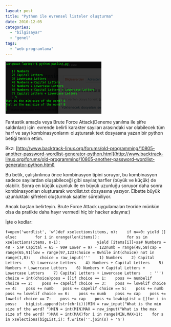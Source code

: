 ```yaml
---
layout: post
title: "Python ile evrensel listeler oluşturma"
date: 2010-12-05
categories: 
  - "bilgisayar"
  - "genel"
tags: 
  - "web-programlama"
---
```


[![](/images/passlist.png "PASSLIST")](http://suatatan.wordpress.com/wp-content/uploads/2010/12/passlist.png)  
  
Fantastik amaçla veya Brute Force Attack(Deneme yanılma ile şifre saldırıları) için  evrende belirli karakter sayıları arasındaki var olabilecek tüm harf ve sayı kombinasyonlarını oluşturarak text dosyasına yazan bir python betiği temin ettim.  
  
Bkz: [http://www.backtrack-linux.org/forums/old-programming/10805-another-password-wordlist-generator-python.html](http://www.backtrack-linux.org/forums/old-programming/10805-another-password-wordlist-generator-python.html)  
  
Bu betik, çalıştırılınca önce kombinasyon tipini soruyor, bu kombinasyon sadece sayılardan oluşabileceği gibi sayılar,harfler (büyük ve küçük) de olabilir. Sonra en küçük uzunluk ile en büyük uzunluğu soruyor daha sonra kombinasyonları oluşturarak wordlist.txt dosyasına yazıyor. Elbette büyük uzunluktaki şifreleri oluşturmak saatler sürebiliyor.  
  
Ancak baştan belirteyin. Brute Force Attack uygulamaları teoride münkün olsa da pratikte daha hayır vermedi hiç bir hacker adayına:)  
  
İşte o kodlar:  

```
f=open('wordlist', 'w')def xselections(items, n):    if n==0: yield []    else:        for i in xrange(len(items)):            for ss in xselections(items, n-1):                yield [items[i]]+ss# Numbers = 48 - 57# Capital = 65 - 90# Lower = 97 - 122numb = range(48,58)cap = range(65,91)low = range(97,123)choice = 0while int(choice) not in range(1,8):    choice = raw_input('''    1) Numbers    2) Capital Letters    3) Lowercase Letters    4) Numbers + Capital Letters    5) Numbers + Lowercase Letters    6) Numbers + Capital Letters + Lowercase Letters    7) Capital Letters + Lowercase Letters    : ''') choice = int(choice)poss = []if choice == 1:    poss += numbelif choice == 2:    poss += capelif choice == 3:    poss += lowelif choice == 4:    poss += numb    poss += capelif choice == 5:    poss += numb    poss += lowelif choice == 6:    poss += numb    poss += cap    poss += lowelif choice == 7:    poss += cap    poss += lowbigList = []for i in poss:    bigList.append(str(chr(i)))MIN = raw_input("What is the min size of the word? ")MIN = int(MIN)MAX = raw_input("What is the max size of the word? ")MAX = int(MAX)for i in range(MIN,MAX+1):    for s in xselections(bigList,i): f.write(''.join(s) + 'n')
```
